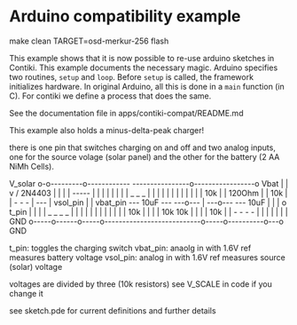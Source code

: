 Arduino compatibility example
=============================

make clean TARGET=osd-merkur-256 flash

This example shows that it is now possible to re-use arduino sketches in
Contiki. This example documents the necessary magic. Arduino specifies
two routines, `setup` and `loop`. Before `setup` is called, the
framework initializes hardware. In original Arduino, all this is done in
a `main` function (in C). For contiki we define a process that does the
same.

See the documentation file in apps/contiki-compat/README.md

This example also holds a minus-delta-peak charger!

there is one pin that switches charging on and off and two analog inputs,
one for the source volage (solar panel) and the other for the battery
(2 AA NiMh Cells).

V_solar o-o---------o------------     ----------------o-----------------o Vbat
          |         |            v   / 2N4403         |             |
          |         |            -----                |             |
          |         |              |                  |             |
          |         _              _                  _             |
          |        | |            | |                | |            |
          |        | | 10k        | | 120Ohm         | | 10k        |
          |         -              -                  -             |
         ---        | vsol_pin     |                  | vbat_pin   ---
    10uF ---     ---o---           |               ---o---         --- 10uF
          |      |     |           o t_pin         |     |          |
          |      _     _                           _     _          |
          |     | |   | |                         | |   | |         |
          | 10k | |   | | 10k                 10k | |   | | 10k     |
          |      -     -                           -     -          |
          |      |     |                           |     |          |
GND o-----o------o-----o---------------------------o-----o----------o---o GND

t_pin: toggles the charging switch
vbat_pin: anaolg in with 1.6V ref measures battery voltage
vsol_pin: analog in with 1.6V ref measures source (solar) voltage

voltages are divided by three (10k resistors) see V_SCALE in code if you change it

see sketch.pde for current definitions and further details
